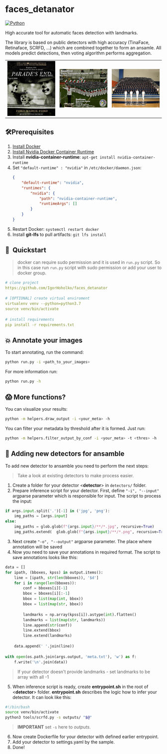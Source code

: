 # faces_detanator

<a href="https://www.python.org/"><img alt="Python" src="https://img.shields.io/badge/-Python 3.7--3.9-blue?style=for-the-badge&logo=python&logoColor=white"></a>

High accurate tool for automatic faces detection with landmarks.

The library is based on public detectors with high accuracy (TinaFace, Retinaface, SCRFD, ...) which are combined together to form an ansamle. All models predict detections, then voting algorithm performs aggregation.

| | | |
|:-------------------------:|:-------------------------:| :-------------------------:|
|  <img width="1604" alt="screen shot 2017-08-07 at 12 18 15 pm" src="docs/0_Parade_Parade_0_901.jpg">| <img width="1604" alt="screen shot 2017-08-07 at 12 18 15 pm" src="docs/photo_2021-12-25_16-31-22.jpg">  |  <img width="1604" alt="screen shot 2017-08-07 at 12 18 15 pm" src="docs/photo_2021-12-25_16-31-26.jpg">|

## :hammer_and_wrench:Prerequisites

1) [Install Docker](https://docs.docker.com/engine/install/ubuntu/)
2) [Install Nvidia Docker Container Runtime](https://docs.nvidia.com/datacenter/cloud-native/container-toolkit/install-guide.html#docker)
3) Install **nvidia-container-runtime**: `apt-get install nvidia-container-runtime`
4) Set `"default-runtime" : "nvidia"` in `/etc/docker/daemon.json`:
    ```json
    {
        "default-runtime": "nvidia",
        "runtimes": {
            "nvidia": {
                "path": "nvidia-container-runtime",
                "runtimeArgs": []
            }
        }
    }
    ```
5) Restart Docker: `systemctl restart docker`
6) Install **git-lfs** to pull artifacts: `git lfs install` 


## 🚀&nbsp;&nbsp;Quickstart
> docker can require sudo permission and it is used in `run.py` script. So in this case run `run.py` script with sudo permission or add your user to docker group.
> 
```yaml
# clone project
https://github.com/IgorHoholko/faces_detanator

# [OPTIONAL] create virtual enviroment
virtualenv venv --python=python3.7
source venv/bin/activate

# install requirements
pip install -r requirements.txt
```

## :boom: Annotate your images
To start annotating, run the command:
```bash
python run.py -i <path_to_your_images>
```
For more information run:
```bash
python run.py -h
```

## :scream: More functions?
You can visualize your results:
```bash
python -m helpers.draw_output -i <your_meta> -h
```

You can filter your metadata by threshold after it is formed. Just run:
```bash
python -m helpers.filter_output_by_conf -i <your_meta> -t <thres> -h
```


## :eyes: Adding new detectors for ansamble

To add new detector to ansamble you need to perform the next steps:

> Take a look at existing detectors to make process easier.

1) Create a folder for your detector <**detector**> in `detectors/` folder.
2) Prepare inference script for your detector. First, define `"-i", "--input"` argparse parameter which is responsible for input. The script to process the input:
```python
if args.input.split('.')[-1] in ('jpg', 'png'):
    img_paths = [args.input]
else:
    img_paths = glob.glob(f"{args.input}/**/*.jpg", recursive=True)
    img_paths.extend(  glob.glob(f"{args.input}/**/*.png", recursive=True) )
```
3) Next create `"-o", "--output"` argparse parameter. The place where annotation will be saved
4) Now you need to save your annotations in required format. The script to save annotations looks like this:
```python
data = []
for ipath, (bboxes, kpss) in output.items():
    line = [ipath, str(len(bboxes)), '$d']
    for i in range(len(bboxes)):
        conf = bboxes[i][-1]
        bbox = bboxes[i][:-1]
        bbox = list(map(int, bbox))
        bbox = list(map(str, bbox))

        landmarks = np.array(kpss[i]).astype(int).flatten()
        landmarks = list(map(str, landmarks))
        line.append(str(conf))
        line.extend(bbox)
        line.extend(landmarks)

    data.append(' '.join(line))

with open(os.path.join(args.output, 'meta.txt'), 'w') as f:
    f.write('\n'.join(data))
```
> If your detector doesn't provide landmarks - set landmarks to be array with all -1
5) When inference script is ready, create **entrypoint.sh** in the root of <**detector**> folder.  **entrypoint.sh** describes the logic how to infer your detector. It can look like this:
```bash
#!/bin/bash
source venv/bin/activate
python3 tools/scrfd.py -s outputs/ "$@"
```
> **IMPORTANT** set `-s` here to *outputs*.
6) Now create Dockerfile for your detector with defined earlier entrypoint.
7) Add your detector to settings.yaml by the sample.
8) Done!




